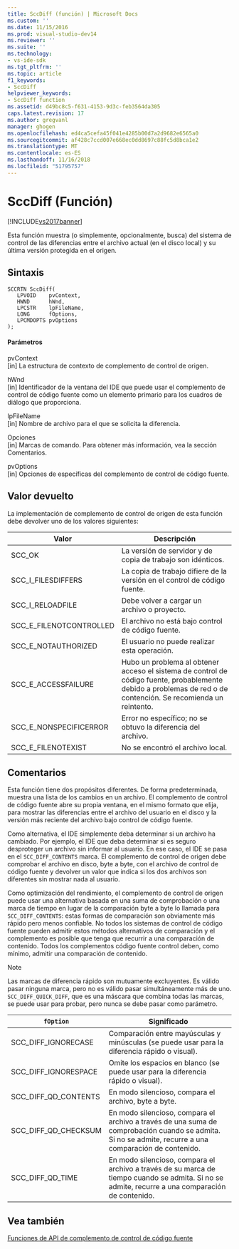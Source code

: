 ```yaml
---
title: SccDiff (función) | Microsoft Docs
ms.custom: ''
ms.date: 11/15/2016
ms.prod: visual-studio-dev14
ms.reviewer: ''
ms.suite: ''
ms.technology:
- vs-ide-sdk
ms.tgt_pltfrm: ''
ms.topic: article
f1_keywords:
- SccDiff
helpviewer_keywords:
- SccDiff function
ms.assetid: d49bc8c5-f631-4153-9d3c-feb3564da305
caps.latest.revision: 17
ms.author: gregvanl
manager: ghogen
ms.openlocfilehash: ed4ca5cefa45f041e4285b00d7a2d9682e6565a0
ms.sourcegitcommit: af428c7ccd007e668ec0dd8697c88fc5d8bca1e2
ms.translationtype: MT
ms.contentlocale: es-ES
ms.lasthandoff: 11/16/2018
ms.locfileid: "51795757"
---
```

# <a name="sccdiff-function"></a>SccDiff (Función)
[!INCLUDE[vs2017banner](../includes/vs2017banner.md)]

Esta función muestra (o simplemente, opcionalmente, busca) del sistema de control de las diferencias entre el archivo actual (en el disco local) y su última versión protegida en el origen.  
  
## <a name="syntax"></a>Sintaxis  
  
```cpp#  
SCCRTN SccDiff(  
   LPVOID    pvContext,  
   HWND      hWnd,  
   LPCSTR    lpFileName,  
   LONG      fOptions,  
   LPCMDOPTS pvOptions  
);  
```  
  
#### <a name="parameters"></a>Parámetros  
 pvContext  
 [in] La estructura de contexto de complemento de control de origen.  
  
 hWnd  
 [in] Identificador de la ventana del IDE que puede usar el complemento de control de código fuente como un elemento primario para los cuadros de diálogo que proporciona.  
  
 lpFileName  
 [in] Nombre de archivo para el que se solicita la diferencia.  
  
 Opciones  
 [in] Marcas de comando. Para obtener más información, vea la sección Comentarios.  
  
 pvOptions  
 [in] Opciones de específicas del complemento de control de código fuente.  
  
## <a name="return-value"></a>Valor devuelto  
 La implementación de complemento de control de origen de esta función debe devolver uno de los valores siguientes:  
  
|Valor|Descripción|  
|-----------|-----------------|  
|SCC_OK|La versión de servidor y de copia de trabajo son idénticos.|  
|SCC_I_FILESDIFFERS|La copia de trabajo difiere de la versión en el control de código fuente.|  
|SCC_I_RELOADFILE|Debe volver a cargar un archivo o proyecto.|  
|SCC_E_FILENOTCONTROLLED|El archivo no está bajo control de código fuente.|  
|SCC_E_NOTAUTHORIZED|El usuario no puede realizar esta operación.|  
|SCC_E_ACCESSFAILURE|Hubo un problema al obtener acceso el sistema de control de código fuente, probablemente debido a problemas de red o de contención. Se recomienda un reintento.|  
|SCC_E_NONSPECIFICERROR|Error no específico; no se obtuvo la diferencia del archivo.|  
|SCC_E_FILENOTEXIST|No se encontró el archivo local.|  
  
## <a name="remarks"></a>Comentarios  
 Esta función tiene dos propósitos diferentes. De forma predeterminada, muestra una lista de los cambios en un archivo. El complemento de control de código fuente abre su propia ventana, en el mismo formato que elija, para mostrar las diferencias entre el archivo del usuario en el disco y la versión más reciente del archivo bajo control de código fuente.  
  
 Como alternativa, el IDE simplemente deba determinar si un archivo ha cambiado. Por ejemplo, el IDE que deba determinar si es seguro desproteger un archivo sin informar al usuario. En ese caso, el IDE se pasa en el `SCC_DIFF_CONTENTS` marca. El complemento de control de origen debe comprobar el archivo en disco, byte a byte, con el archivo de control de código fuente y devolver un valor que indica si los dos archivos son diferentes sin mostrar nada al usuario.  
  
 Como optimización del rendimiento, el complemento de control de origen puede usar una alternativa basada en una suma de comprobación o una marca de tiempo en lugar de la comparación byte a byte lo llamada para `SCC_DIFF_CONTENTS`: estas formas de comparación son obviamente más rápido pero menos confiable. No todos los sistemas de control de código fuente pueden admitir estos métodos alternativos de comparación y el complemento es posible que tenga que recurrir a una comparación de contenido. Todos los complementos código fuente control deben, como mínimo, admitir una comparación de contenido.  
  
> [!NOTE]
>  Las marcas de diferencia rápido son mutuamente excluyentes. Es válido pasar ninguna marca, pero no es válido pasar simultáneamente más de uno. `SCC_DIFF_QUICK_DIFF`, que es una máscara que combina todas las marcas, se puede usar para probar, pero nunca se debe pasar como parámetro.  
  
|`fOption`|Significado|  
|---------------|-------------|  
|SCC_DIFF_IGNORECASE|Comparación entre mayúsculas y minúsculas (se puede usar para la diferencia rápido o visual).|  
|SCC_DIFF_IGNORESPACE|Omite los espacios en blanco (se puede usar para la diferencia rápido o visual).|  
|SCC_DIFF_QD_CONTENTS|En modo silencioso, compara el archivo, byte a byte.|  
|SCC_DIFF_QD_CHECKSUM|En modo silencioso, compara el archivo a través de una suma de comprobación cuando se admita. Si no se admite, recurre a una comparación de contenido.|  
|SCC_DIFF_QD_TIME|En modo silencioso, compara el archivo a través de su marca de tiempo cuando se admita. Si no se admite, recurre a una comparación de contenido.|  
  
## <a name="see-also"></a>Vea también  
 [Funciones de API de complemento de control de código fuente](../extensibility/source-control-plug-in-api-functions.md)

